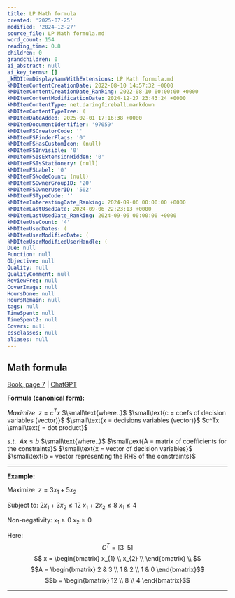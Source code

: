 ```yaml
---
title: LP Math formula
created: '2025-07-25'
modified: '2024-12-27'
source_file: LP Math formula.md
word_count: 154
reading_time: 0.8
children: 0
grandchildren: 0
ai_abstract: null
ai_key_terms: []
_kMDItemDisplayNameWithExtensions: LP Math formula.md
kMDItemContentCreationDate: 2022-08-10 14:57:32 +0000
kMDItemContentCreationDate_Ranking: 2022-08-10 00:00:00 +0000
kMDItemContentModificationDate: 2024-12-27 23:43:24 +0000
kMDItemContentType: net.daringfireball.markdown
kMDItemContentTypeTree: (
kMDItemDateAdded: 2025-02-01 17:16:38 +0000
kMDItemDocumentIdentifier: '97059'
kMDItemFSCreatorCode: ''
kMDItemFSFinderFlags: '0'
kMDItemFSHasCustomIcon: (null)
kMDItemFSInvisible: '0'
kMDItemFSIsExtensionHidden: '0'
kMDItemFSIsStationery: (null)
kMDItemFSLabel: '0'
kMDItemFSNodeCount: (null)
kMDItemFSOwnerGroupID: '20'
kMDItemFSOwnerUserID: '502'
kMDItemFSTypeCode: ''
kMDItemInterestingDate_Ranking: 2024-09-06 00:00:00 +0000
kMDItemLastUsedDate: 2024-09-06 22:23:13 +0000
kMDItemLastUsedDate_Ranking: 2024-09-06 00:00:00 +0000
kMDItemUseCount: '4'
kMDItemUsedDates: (
kMDItemUserModifiedDate: (
kMDItemUserModifiedUserHandle: (
Due: null
Function: null
Objective: null
Quality: null
QualityComment: null
ReviewFreq: null
CoverImage: null
HoursDone: null
HoursRemain: null
tags: null
TimeSpent: null
TimeSpent2: null
Covers: null
cssclasses: null
aliases: null
---
```



## Math formula

[Book, page 7](https://play.google.com/books/reader?id=nWaFCgAAQBAJ&pg=GBS.PA11&hl=en) |  [ChatGPT](https://chatgpt.com/share/b16e4fc1-7cd7-494e-8d39-111bb12165ef)

**Formula (canonical form):**

$Maximize \:\: z=c^Tx$
$\small\text{where..}$
$\small\text{c = coefs of decision variables (vector)}$
$\small\text{x = decisions variables (vector)}$
$c^Tx \small\text{ = dot product}$


$s.t. \:\: Ax \leq b$
$\small\text{where..}$
$\small\text{A = matrix of coefficients for the constraints}$
$\small\text{x = vector of decision variables}$
$\small\text{b = vector representing the RHS of the constraints}$

---

**Example:**

$\text{Maximize} \:\: z= 3x_1 + 5x_2$

$\text{Subject to:}$
$2x_1 + 3x_2 \leq 12$
$x_1 + 2x_2 \leq 8$
$x_1 \leq 4$

$\text{Non-negativity:}$
$x_1 \geq 0$
$x_2 \geq 0$

Here:
$$C^T = [3 \:\: 5]$$
$$
x = \begin{bmatrix}
    x_{1} \\
    x_{2} \\
\end{bmatrix} 
\\
$$
$$A = \begin{bmatrix}
    2       & 3 \\
    1       & 2 \\
    1       & 0
\end{bmatrix}$$
$$b = \begin{bmatrix}
    12        \\
    8        \\
    4      
\end{bmatrix}$$

---
